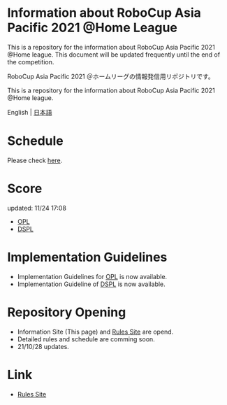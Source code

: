 # Information about RoboCup Asia Pacific 2021 @Home League
This is a repository for the information about RoboCup Asia Pacific 2021 @Home league. This document will be updated frequently until the end of the competition.

RoboCup Asia Pacific 2021 ＠ホームリーグの情報発信用リポジトリです。

This is a repository for the information about RoboCup Asia Pacific 2021 @Home league.

English | [日本語](README.md)

# Schedule

Please check [here](./Data/schedule.pdf).

# Score
updated: 11/24 17:08
- [OPL](./Score/スコアシート_11241705_OPL.pdf)
- [DSPL](./Score/スコアシート_11241705_DSPL.pdf)

# Implementation Guidelines

- Implementation Guidelines for [OPL](./Data/opl_en.md) is now available.
- Implementation Guideline of [DSPL](./Data/dspl.md) is now available.

# Repository Opening 

- Information Site (This page) and [Rules Site](https://github.com/RoboCupAtHomeJP/Rule2021) are opend.
- Detailed rules and schedule are comming soon.
- 21/10/28 updates.

# Link
- [Rules Site](https://github.com/RoboCupAtHomeJP/Rule2021)


